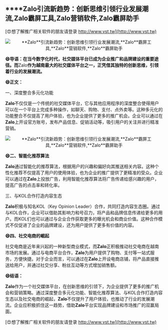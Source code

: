 ## ****Zalo**引流新趋势：创新思维引领行业发展潮流,**Zalo**霸屏工具,**Zalo**营销软件,**Zalo**霸屏助手**

[😍想了解推广相关软件的朋友请登录 http://www.vst.tw](http://www.vst.tw)

 <center><img src="https://vst.tw/MP4/tuiguang/png/0.png" alt="**Zalo**引流新趋势：创新思维引领行业发展潮流,**Zalo**霸屏工具,**Zalo**营销软件,**Zalo**霸屏助手"></center>

**😄导语：在当今数字化时代，社交媒体平台已成为企业推广和品牌建设的重要途径。而**Zalo**作为越南最大的社交媒体平台之一，正凭借其独特的创新思维，引领着行业的发展潮流。**

**😄正文：**

一、深度整合多元化功能

**Zalo**不仅仅是一个传统的社交媒体平台，它与其他应用程序的深度整合使得用户可以在一个平台上完成多种操作，如聊天、购物、支付、点外卖等。这种多元化的功能整合不仅提高了用户体验，也为企业提供了更多的推广机会。企业可以通过在**Zalo**上开设官方账号，发布产品信息、促销活动等，吸引用户的关注并进行精准营销。

 <center><img src="https://vst.tw/MP4/tuiguang/png/0.png" alt="**Zalo**引流新趋势：创新思维引领行业发展潮流,**Zalo**霸屏工具,**Zalo**营销软件,**Zalo**霸屏助手"></center>

**😄二、智能化推荐算法**

**Zalo**通过智能化的推荐算法，根据用户的兴趣和偏好向其推送相关内容。这种个性化推荐不仅提高了用户的使用体验，也为企业的推广提供了更精准的受众。企业可以通过在**Zalo**上投放广告，利用智能化推荐算法将广告传递给感兴趣的用户，提高广告的点击率和转化率。

三、与KOL合作打造内容生态

**Zalo**积极与知名KOL（Key Opinion Leader）合作，共同打造内容生态圈。通过与KOL合作，企业可以借助其影响力和号召力，将产品和品牌信息传递给更多的用户。而KOL们也可以通过与企业合作获取更多的曝光机会和商业价值。这种合作模式不仅促进了企业的品牌建设，还为用户提供了更多有价值的内容。

**😄四、社交电商的崛起**

社交电商是近年来兴起的一种新型商业模式，而**Zalo**正积极推动社交电商在越南市场的发展。通过与电商平台合作，**Zalo**为用户提供了购物、支付等一站式服务，方便快捷。对于企业而言，可以通过在**Zalo**上开设电商店铺，将产品直接推送给用户，并通过社交分享、粉丝互动等方式增加销售额。

**😄结语：**

**Zalo**作为一个社交媒体平台，在创新思维的引领下，为企业提供了更多的推广机会和营销策略。通过深度整合多元化功能、智能化推荐算法、与KOL合作打造内容生态以及社交电商的崛起，**Zalo**不仅提升了用户体验，也推动了行业的发展潮流。企业应积极抓住这一趋势，借助**Zalo**平台实现品牌建设和市场推广的双赢局面。

[😍想了解推广相关软件的朋友请登录 http://www.vst.tw](http://www.vst.tw)



